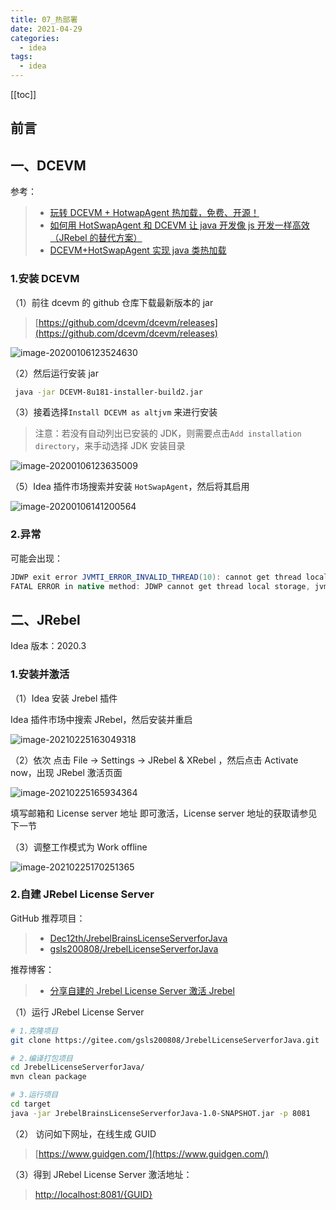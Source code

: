 ```yaml
---
title: 07_热部署
date: 2021-04-29
categories:
  - idea
tags:
  - idea
---
```


[[toc]]

## 前言

## 一、DCEVM

参考：

> - [玩转 DCEVM + HotwapAgent 热加载，免费、开源！](https://www.codercto.com/a/45548.html)
> - [如何用 HotSwapAgent 和 DCEVM 让 java 开发像 js 开发一样高效（JRebel 的替代方案）](https://blog.csdn.net/u013613428/article/details/51499911)
> - [DCEVM+HotSwapAgent 实现 java 类热加载](http://www.renhl.com/java/2017/08/16/dcevm-hotswapagent-idea)

### 1.安装 DCEVM

（1）前往 dcevm 的 github 仓库下载最新版本的 jar

> [https://github.com/dcevm/dcevm/releases](https://github.com/dcevm/dcevm/releases)

![image-20200106123524630](./images/image-20200106123524630.png)

（2）然后运行安装 jar

```bash
 java -jar DCEVM-8u181-installer-build2.jar
```

（3）接着选择`Install DCEVM as altjvm` 来进行安装

> 注意：若没有自动列出已安装的 JDK，则需要点击`Add installation directory`，来手动选择 JDK 安装目录

![image-20200106123635009](./images/image-20200106123635009.png)

（5）Idea 插件市场搜索并安装 `HotSwapAgent`，然后将其启用

![image-20200106141200564](./images/image-20200106141200564.png)

### 2.异常

可能会出现：

```java
JDWP exit error JVMTI_ERROR_INVALID_THREAD(10): cannot get thread local storage [threadControl.c:195]
FATAL ERROR in native method: JDWP cannot get thread local storage, jvmtiError=JVMTI_ERROR_INVALID_THREAD(10)
```

## 二、JRebel

Idea 版本：2020.3

### 1.安装并激活

（1）Idea 安装 Jrebel 插件

Idea 插件市场中搜索 JRebel，然后安装并重启

![image-20210225163049318](./images/image-20210225163049318.png)

（2）依次 点击 File -> Settings -> JRebel & XRebel ，然后点击 Activate now，出现 JRebel 激活页面

![image-20210225165934364](./images/image-20210225165934364.png)

填写邮箱和 License server 地址 即可激活，License server 地址的获取请参见下一节

（3）调整工作模式为 Work offline

![image-20210225170251365](./images/image-20210225170251365.png)

### 2.自建 JRebel License Server

GitHub 推荐项目：

> - [Dec12th/JrebelBrainsLicenseServerforJava](https://github.com/Dec12th/JrebelBrainsLicenseServerforJava)
> - [gsls200808/JrebelLicenseServerforJava](https://gitee.com/gsls200808/JrebelLicenseServerforJava)

推荐博客：

> - [分享自建的 Jrebel License Server 激活 Jrebel](https://www.cnblogs.com/sunshinekevin/p/12195607.html)

（1）运行 JRebel License Server

```bash
# 1.克隆项目
git clone https://gitee.com/gsls200808/JrebelLicenseServerforJava.git

# 2.编译打包项目
cd JrebelLicenseServerforJava/
mvn clean package

# 3.运行项目
cd target
java -jar JrebelBrainsLicenseServerforJava-1.0-SNAPSHOT.jar -p 8081
```

（2） 访问如下网址，在线生成 GUID

> [https://www.guidgen.com/](https://www.guidgen.com/)

（3）得到 JRebel License Server 激活地址：

> [http://localhost:8081/{GUID}](http://localhost:8081/{GUID})
